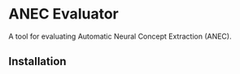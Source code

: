 # ANEC Evaluator

A tool for evaluating Automatic Neural Concept Extraction (ANEC).

## Installation 
